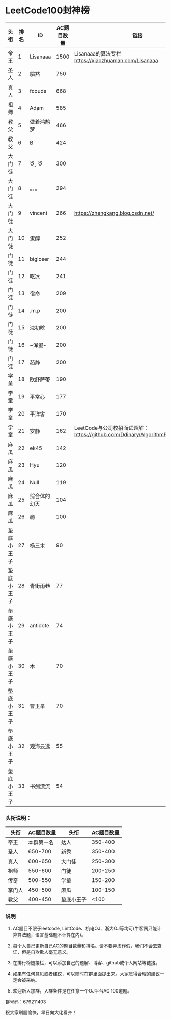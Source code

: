 # LeetCode100封神榜

|头衔|排名|ID|AC题目数量|链接|
|---|---|---|---|---|
|帝王|1|Lisanaaa|1500|Lisanaaa的算法专栏 https://xiaozhuanlan.com/Lisanaaa|
|圣人|2|艒黙| 750||
|真人|3|fcouds|668||
|祖师|4|Adam|585||
|教父|5|做着鸿鹄梦|466||
|教父|6|B|424||
|大门徒|7|Ծ‸ Ծ|300||
|大门徒|8|。。。|294||
|大门徒|9|vincent|266|https://zhengkang.blog.csdn.net/|
|大门徒|10|蛋醇|252||
|门徒|11|bigloser|244||
|门徒|12|吃冰|241||
|门徒|13|宿命|209||
|门徒|14|.m.p|200||
|门徒|15|沈初晗|200||
|门徒|16|~浑蛋~|200||
|门徒|17|茹静|200||
|学童|18|欧舒萨蒂|190||
|学童|19|平常心|177||
|学童|20|平洋客|170||
|学童|21|安静|162|LeetCode与公司校招面试题解：https://github.com/Ddinary/AlgorithmProblemRecord|
|麻瓜|22|ek45|142||
|麻瓜|23|Hyu|120||
|麻瓜|24|Null|119||
|麻瓜|25|综合体的幻灭|104
|麻瓜|26|瘾|100||
|垫底小王子|27|杨三木|90||
|垫底小王子|28|青街雨巷|77|
|垫底小王子|29|antidote|74|
|垫底小王子|30|木|70|
|垫底小王子|31|曹玉举|70|
|垫底小王子|32|观海云远|55|
|垫底小王子|33|书剑漂流|54|

### 头衔说明：

|头衔|AC题目数量|头衔|AC题目数量|
|---|---|---|---|
|帝王|本群第一名|达人|350-400|
|圣人|650-700|新秀|350-400|
|真人|600-650|大门徒|250-300|
|祖师|550-600|门徒|200-250|
|传奇|500-550|学童|150-200|
|掌门人|450-500|麻瓜|100-150|
|教父|400-450|垫底小王子|<100|


### 说明

1. AC题目不限于leetcode, LintCode、杭电OJ、浙大OJ等均可(牛客网只能计算算法题，语言基础题不计算在内)。

2. 每个人自己更新自己AC的题目数量和排名。请不要弄虚作假，我们不会去查证，但是自欺欺人毫无意义。

3. 在排行榜链接栏，可以添加自己的题解、博客、github或个人网站等链接。

4. 如果有任何意见或者建议，可以随时在群里面提出来。大家觉得合理的建议一定会被采纳。

5. 欢迎新人加群，入群条件是在任意一个OJ平台AC 100道题。


群号码：679211403

祝大家刷题愉快，早日向大佬看齐！
